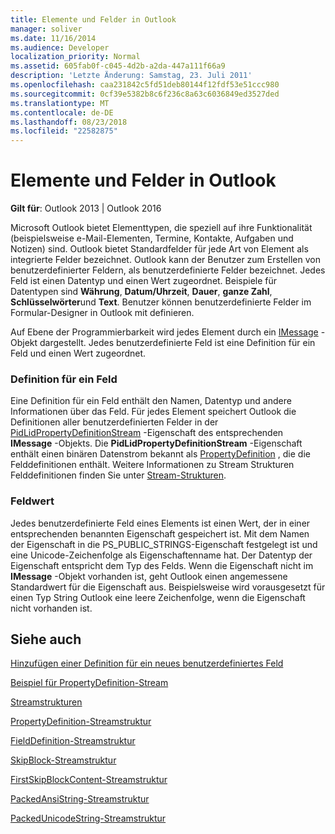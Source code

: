 ```yaml
---
title: Elemente und Felder in Outlook
manager: soliver
ms.date: 11/16/2014
ms.audience: Developer
localization_priority: Normal
ms.assetid: 605fab0f-c045-4d2b-a2da-447a111f66a9
description: 'Letzte Änderung: Samstag, 23. Juli 2011'
ms.openlocfilehash: caa231842c5fd51deb80144f12fdf53e51ccc980
ms.sourcegitcommit: 0cf39e5382b8c6f236c8a63c6036849ed3527ded
ms.translationtype: MT
ms.contentlocale: de-DE
ms.lasthandoff: 08/23/2018
ms.locfileid: "22582875"
---
```

# <a name="outlook-items-and-fields"></a>Elemente und Felder in Outlook

  
  
**Gilt für**: Outlook 2013 | Outlook 2016 
  
Microsoft Outlook bietet Elementtypen, die speziell auf ihre Funktionalität (beispielsweise e-Mail-Elementen, Termine, Kontakte, Aufgaben und Notizen) sind. Outlook bietet Standardfelder für jede Art von Element als integrierte Felder bezeichnet. Outlook kann der Benutzer zum Erstellen von benutzerdefinierter Feldern, als benutzerdefinierte Felder bezeichnet. Jedes Feld ist einen Datentyp und einen Wert zugeordnet. Beispiele für Datentypen sind **Währung**, **Datum/Uhrzeit**, **Dauer**, **ganze Zahl**, **Schlüsselwörter**und **Text**. Benutzer können benutzerdefinierte Felder im Formular-Designer in Outlook mit definieren.
  
Auf Ebene der Programmierbarkeit wird jedes Element durch ein [IMessage](imessageimapiprop.md) -Objekt dargestellt. Jedes benutzerdefinierte Feld ist eine Definition für ein Feld und einen Wert zugeordnet. 
  
### <a name="field-definition"></a>Definition für ein Feld

Eine Definition für ein Feld enthält den Namen, Datentyp und andere Informationen über das Feld. Für jedes Element speichert Outlook die Definitionen aller benutzerdefinierten Felder in der [PidLidPropertyDefinitionStream](pidlidpropertydefinitionstream-canonical-property.md) -Eigenschaft des entsprechenden **IMessage** -Objekts. Die **PidLidPropertyDefinitionStream** -Eigenschaft enthält einen binären Datenstrom bekannt als [PropertyDefinition](propertydefinition-stream-structure.md) , die die Felddefinitionen enthält. Weitere Informationen zu Stream Strukturen Felddefinitionen finden Sie unter [Stream-Strukturen](stream-structures.md).
  
### <a name="field-value"></a>Feldwert

Jedes benutzerdefinierte Feld eines Elements ist einen Wert, der in einer entsprechenden benannten Eigenschaft gespeichert ist. Mit dem Namen der Eigenschaft in die PS_PUBLIC_STRINGS-Eigenschaft festgelegt ist und eine Unicode-Zeichenfolge als Eigenschaftenname hat. Der Datentyp der Eigenschaft entspricht dem Typ des Felds. Wenn die Eigenschaft nicht im **IMessage** -Objekt vorhanden ist, geht Outlook einen angemessene Standardwert für die Eigenschaft aus. Beispielsweise wird vorausgesetzt für einen Typ String Outlook eine leere Zeichenfolge, wenn die Eigenschaft nicht vorhanden ist. 
  
## <a name="see-also"></a>Siehe auch



[Hinzufügen einer Definition für ein neues benutzerdefiniertes Feld](how-to-add-a-definition-for-a-new-user-defined-field.md)
  
[Beispiel für PropertyDefinition-Stream](propertydefinition-stream-sample.md)
  
[Streamstrukturen](stream-structures.md)
  
[PropertyDefinition-Streamstruktur](propertydefinition-stream-structure.md)
  
[FieldDefinition-Streamstruktur](fielddefinition-stream-structure.md)
  
[SkipBlock-Streamstruktur](skipblock-stream-structure.md)
  
[FirstSkipBlockContent-Streamstruktur](firstskipblockcontent-stream-structure.md)
  
[PackedAnsiString-Streamstruktur](packedansistring-stream-structure.md)
  
[PackedUnicodeString-Streamstruktur](packedunicodestring-stream-structure.md)

